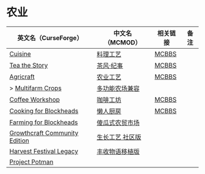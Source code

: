 # 农业

| 英文名（CurseForge）                                                                                        | 中文名（MCMOD）                                        | 相关链接                                              | 备注 |
| ----------------------------------------------------------------------------------------------------------- | ------------------------------------------------------ | ----------------------------------------------------- | ---- |
| [Cuisine](https://www.curseforge.com/minecraft/mc-mods/cuisine)                                             | [料理工艺](https://www.mcmod.cn/class/1291.html)       | [MCBBS](https://www.mcbbs.net/thread-821999-1-1.html) |      |
| [Tea the Story](https://www.curseforge.com/minecraft/mc-mods/tea-the-story)                                 | [茶风·纪事](https://www.mcmod.cn/class/557.html)       | [MCBBS](https://www.mcbbs.net/thread-562372-1-1.html) |      |
| [Agricraft](https://www.curseforge.com/minecraft/mc-mods/agricraft)                                         | [农业工艺](https://www.mcmod.cn/class/514.html)        | [MCBBS](https://www.mcbbs.net/thread-846823-1-1.html) |      |
| > [Multifarm Crops](https://www.curseforge.com/minecraft/mc-mods/multifarm-crops)                           | [多功能农场兼容](https://www.mcmod.cn/class/1258.html) |                                                       |      |
| [Coffee Workshop](https://www.curseforge.com/minecraft/mc-mods/coffee-workshop)                             | [咖啡工坊](https://www.mcmod.cn/class/1211.html)       | [MCBBS](https://www.mcbbs.net/thread-808472-1-1.html) |      |
| [Cooking for Blockheads](https://minecraft.curseforge.com/projects/cooking-for-blockheads)                  | [懒人厨房](https://www.mcmod.cn/class/468.html)        | [MCBBS](https://www.mcbbs.net/thread-545680-1-1.html) |      |
| [Farming for Blockheads](https://www.curseforge.com/minecraft/mc-mods/farming-for-blockheads)               | [傻瓜式农贸市场](https://www.mcmod.cn/class/2057.html) |                                                       |      |
| [Growthcraft Community Edition](https://www.curseforge.com/minecraft/mc-mods/growthcraft-community-edition) | [生长工艺 社区版](https://www.mcmod.cn/class/326.html) |                                                       |      |
| [Harvest Festival Legacy](https://www.curseforge.com/minecraft/mc-mods/harvest-festival-legacy)             | [丰收物语移植版](https://www.mcmod.cn/class/2139.html) |                                                       |      |
| [Project Potman](https://www.curseforge.com/minecraft/mc-mods/project-potman)                               |                                                        |                                                       |      |
